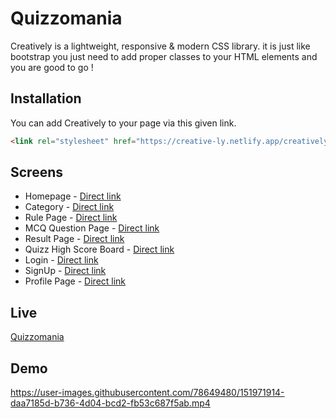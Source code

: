 # Quizzomania

Creatively is a lightweight, responsive & modern CSS library. it is just like bootstrap you just need to add proper classes to your HTML elements and you are good to go ! 

## Installation

You can add Creatively to your page via this given link.

```html
<link rel="stylesheet" href="https://creative-ly.netlify.app/creatively.css">
```

## Screens
 - Homepage - [Direct link](https://quizzomania.netlify.app/)
 - Category - [Direct link](https://quizzomania.netlify.app/components/category.html)
 - Rule Page - [Direct link](https://quizzomania.netlify.app/components/rules.html)
 - MCQ Question Page - [Direct link](https://quizzomania.netlify.app/components/questions.html)
 - Result Page - [Direct link](https://quizzomania.netlify.app/components/result.html)
 - Quizz High Score Board - [Direct link](https://quizzomania.netlify.app/components/scoreboard.html)
 - Login - [Direct link](https://quizzomania.netlify.app/components/login.html)
 - SignUp - [Direct link](https://quizzomania.netlify.app/components/signup.html)
 - Profile Page - [Direct link](https://quizzomania.netlify.app/components/profile.html)

## Live
[Quizzomania](https://quizzomania.netlify.app/)

## Demo
https://user-images.githubusercontent.com/78649480/151971914-daa7185d-b736-4d04-bcd2-fb53c687f5ab.mp4

